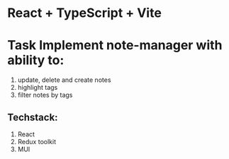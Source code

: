# React + TypeScript + Vite

# Task Implement note-manager with ability to:

1.  update, delete and create notes
2.  highlight tags
3.  filter notes by tags

## Techstack:

1. React
2. Redux toolkit
3. MUI
